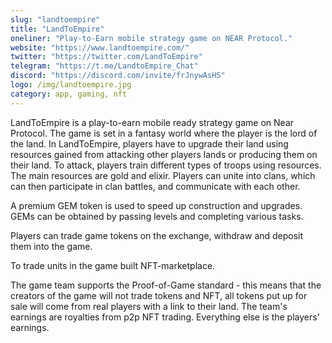 ```yaml
---
slug: "landtoempire"
title: "LandToEmpire"
oneliner: "Play-to-Earn mobile strategy game on NEAR Protocol."
website: "https://www.landtoempire.com/"
twitter: "https://twitter.com/LandToEmpire"
telegram: "https://t.me/LandtoEmpire_Chat"
discord: "https://discord.com/invite/frJnywAsHS"
logo: /img/landtoempire.jpg
category: app, gaming, nft
---
```


LandToEmpire is a play-to-earn mobile ready strategy game on Near Protocol. The game is set in a fantasy world where the player is the lord of the land. In LandToEmpire, players have to upgrade their land using resources gained from attacking other players lands or producing them on their land. To attack, players train different types of troops using resources. The main resources are gold and elixir. Players can unite into clans, which can then participate in clan battles, and communicate with each other.

A premium GEM token is used to speed up construction and upgrades. GEMs can be obtained by passing levels and completing various tasks.

Players can trade game tokens on the exchange, withdraw and deposit them into the game.

To trade units in the game built NFT-marketplace.

The game team supports the Proof-of-Game standard - this means that the creators of the game will not trade tokens and NFT, all tokens put up for sale will come from real players with a link to their land. The team's earnings are royalties from p2p NFT trading. Everything else is the players' earnings.
